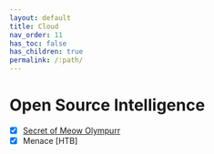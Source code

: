 ```yaml
---
layout: default
title: Cloud
nav_order: 11
has_toc: false
has_children: true
permalink: /:path/
---
```

# Open Source Intelligence
- [x] [Secret of Meow Olympurr](Secret%20of%20Meow%20Olympurr/)
- [x] Menace [HTB]

